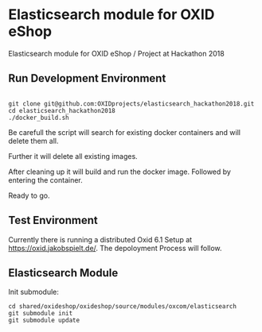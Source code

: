 # Elasticsearch module for OXID eShop
Elasticsearch module for OXID eShop / Project at Hackathon 2018

## Run Development Environment

```

git clone git@github.com:OXIDprojects/elasticsearch_hackathon2018.git
cd elasticsearch_hackathon2018
./docker_build.sh
```

Be carefull the script will search for existing docker containers and will
delete them all.

Further it will delete all existing images.

After cleaning up it will build and run the docker image. Followed by entering
the container.

Ready to go.

## Test Environment

Currently there is running a distributed Oxid 6.1 Setup at
https://oxid.jakobspielt.de/. The depoloyment Process will follow.

## Elasticsearch Module

Init submodule:
```
cd shared/oxideshop/oxideshop/source/modules/oxcom/elasticsearch
git submodule init
git submodule update
```
